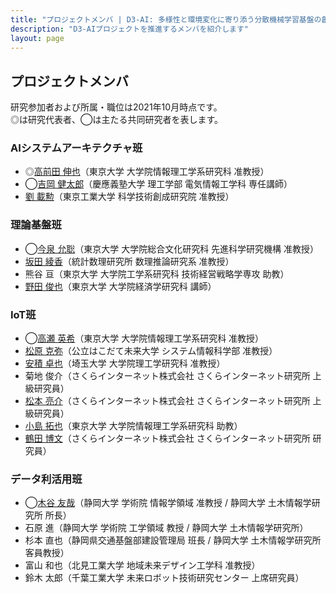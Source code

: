```yaml
---
title: "プロジェクトメンバ | D3-AI: 多様性と環境変化に寄り添う分散機械学習基盤の創出"
description: "D3-AIプロジェクトを推進するメンバを紹介します"
layout: page
---
```


## プロジェクトメンバ

研究参加者および所属・職位は2021年10月時点です。  
◎は研究代表者、◯は主たる共同研究者を表します。

### AIシステムアーキテクチャ班

- ◎[高前田 伸也](/member/shinya-takamaeda)（東京大学 大学院情報理工学系研究科 准教授）
- ◯[吉岡 健太郎](/member/kentaro-yoshioka)（慶應義塾大学 理工学部 電気情報工学科 専任講師）
- [劉 載勲](/member/jaehoon-yu)（東京工業大学 科学技術創成研究院 准教授）

### 理論基盤班

- ◯[今泉 允聡](/member/masaaki-imaizumi)（東京大学 大学院総合文化研究科 先進科学研究機構 准教授）
- [坂田 綾香](/member/ayaka-sakata)（統計数理研究所 数理推論研究系 准教授）
- 熊谷 亘（東京大学 大学院工学系研究科 技術経営戦略学専攻 助教）
- [野田 俊也](/member/shunya-noda)（東京大学 大学院経済学研究科 講師）

### IoT班

- ◯[高瀬 英希](/member/hideki-takase)（東京大学 大学院情報理工学系研究科 准教授）
- [松原 克弥](/member/katsuya-matsubara)（公立はこだて未来大学 システム情報科学部 准教授）
- [安積 卓也](/member/takuya-azumi)（埼玉大学 大学院理工学研究科 准教授）
- 菊地 俊介（さくらインターネット株式会社 さくらインターネット研究所 上級研究員）
- [松本 亮介](/member/ryosuke-matsumoto)（さくらインターネット株式会社 さくらインターネット研究所 上級研究員）
- [小島 拓也](/member/takuya-kojima)（東京大学 大学院情報理工学系研究科 助教）
- [鶴田 博文](/member/hirofumi-tsuruta)（さくらインターネット株式会社 さくらインターネット研究所 研究員）

### データ利活用班

- ◯[木谷 友哉](/member/tomoya-kitani)（静岡大学 学術院 情報学領域 准教授 / 静岡大学 土木情報学研究所 所長）
- 石原 進（静岡大学 学術院 工学領域 教授 / 静岡大学 土木情報学研究所）
- 杉本 直也（静岡県交通基盤部建設管理局 班長 / 静岡大学 土木情報学研究所 客員教授）
- 富山 和也（北見工業大学 地域未来デザイン工学科 准教授）
- 鈴木 太郎（千葉工業大学 未来ロボット技術研究センター 上席研究員）

